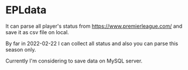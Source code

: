 # EPLdata

It can parse all player's status from https://www.premierleague.com/ and save it as csv file on local.

By far in 2022-02-22 I can collect all status and also you can parse this season only.

Currently I'm considering to save data on MySQL server.
